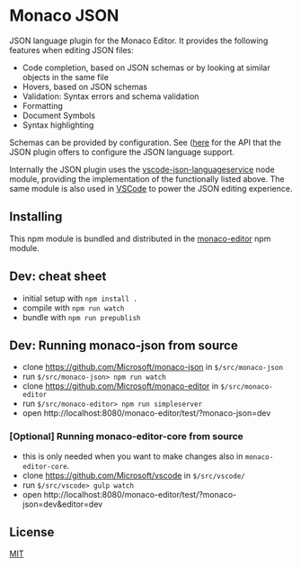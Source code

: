 # Monaco JSON

JSON language plugin for the Monaco Editor. It provides the following features when editing JSON files:
* Code completion, based on JSON schemas or by looking at similar objects in the same file
* Hovers, based on JSON schemas
* Validation: Syntax errors and schema validation
* Formatting
* Document Symbols
* Syntax highlighting

Schemas can be provided by configuration. See ([here](https://github.com/Microsoft/monaco-json/blob/master/src/monaco.d.ts) for the API that the
JSON plugin offers to configure the JSON language support.

Internally the JSON plugin uses the [vscode-json-languageservice](https://github.com/Microsoft/vscode-json-languageservice)
node module, providing the implementation of the functionally listed above. The same module is also used
in [VSCode](https://github.com/Microsoft/vscode) to power the JSON editing experience.

## Installing

This npm module is bundled and distributed in the [monaco-editor](https://www.npmjs.com/package/monaco-editor) npm module.

## Dev: cheat sheet

* initial setup with `npm install .`
* compile with `npm run watch`
* bundle with `npm run prepublish`

## Dev: Running monaco-json from source

* clone https://github.com/Microsoft/monaco-json in `$/src/monaco-json`
* run `$/src/monaco-json> npm run watch`
* clone https://github.com/Microsoft/monaco-editor in `$/src/monaco-editor`
* run `$/src/monaco-editor> npm run simpleserver`
* open http://localhost:8080/monaco-editor/test/?monaco-json=dev

### [Optional] Running monaco-editor-core from source

* this is only needed when you want to make changes also in `monaco-editor-core`.
* clone https://github.com/Microsoft/vscode in `$/src/vscode/`
* run `$/src/vscode> gulp watch`
* open http://localhost:8080/monaco-editor/test/?monaco-json=dev&editor=dev


## License
[MIT](https://github.com/Microsoft/monaco-json/blob/master/LICENSE.md)
